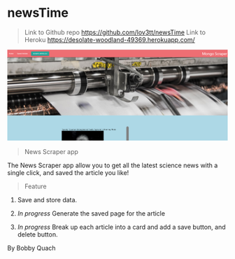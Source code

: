 # newsTime


>Link to Github repo  https://github.com/lov3tt/newsTime
>Link to Heroku  https://desolate-woodland-49369.herokuapp.com/


![IMG](/public/assets/img/news.png)

>News Scraper app

The News Scraper app allow you to get all the latest science news with a single click, and saved the article you like!

>Feature

1) Save and store data.

2) *In progress* Generate the saved page for the article

3) *In progress* Break up each article into a card and add a save button, and delete button.



By Bobby Quach
